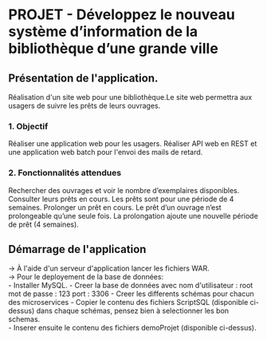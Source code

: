 # PROJET  - Développez le nouveau système d’information de la bibliothèque d’une grande ville

## Présentation de l'application. 

Réalisation d'un site web pour une bibliothèque.Le site web permettra aux usagers de suivre les prêts de leurs ouvrages.  

 ### 1. Objectif  
  	
  Réaliser une application web pour les usagers. 
  Réaliser API web en REST et une application web batch pour l'envoi des mails de retard.						
	
 ### 2. Fonctionnalités attendues  
  
Rechercher des ouvrages et voir le nombre d’exemplaires disponibles.
Consulter leurs prêts en cours. Les prêts sont pour une période de 4 semaines.
Prolonger un prêt en cours. Le prêt d’un ouvrage n’est prolongeable qu’une seule fois. La prolongation ajoute une nouvelle période de prêt (4 semaines).

## Démarrage de l'application  

-> À l'aide d'un serveur d'application lancer les fichiers WAR.  
-> Pour le deployement de la base de données:    
	- Installer MySQL. 
	- Creer la base de données avec nom d'utilisateur : root
	                                    mot de passe  : 123
	                                    port          : 3306
	- Creer les differents schémas pour chacun des microservices 
	- Copier le contenu des fichiers ScriptSQL (disponible ci-dessus) dans chaque schémas, pensez bien à selectionner les bon schemas.  
	- Inserer ensuite le contenu des fichiers demoProjet (disponible ci-dessus). 

